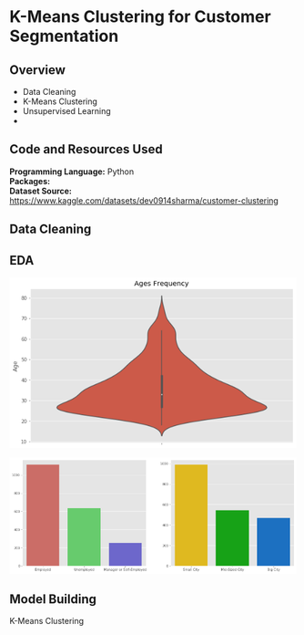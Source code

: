 # K-Means Clustering for Customer Segmentation

## Overview
* Data Cleaning
* K-Means Clustering
* Unsupervised Learning
*

## Code and Resources Used

**Programming Language:** Python  
**Packages:**  
**Dataset Source:** https://www.kaggle.com/datasets/dev0914sharma/customer-clustering

## Data Cleaning

## EDA

![](ages_dist.png)

![](dist.png)

## Model Building

K-Means Clustering
